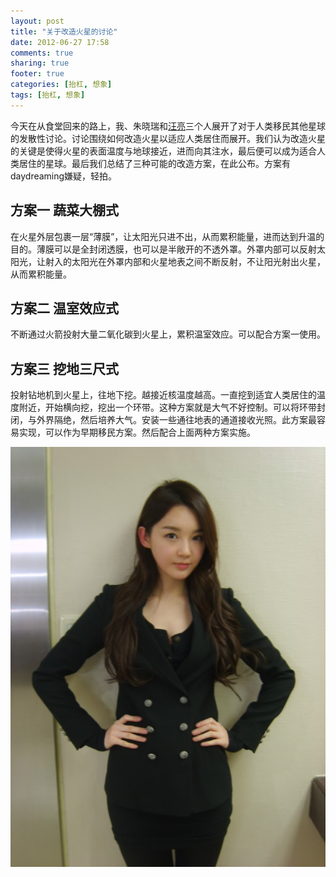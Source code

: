 ```yaml
---
layout: post
title: "关于改造火星的讨论"
date: 2012-06-27 17:58
comments: true
sharing: true
footer: true
categories: [抬杠, 想象]
tags: [抬杠, 想象]
---
```


今天在从食堂回来的路上，我、朱晓瑞和[汪亮](http://moon.nju.edu.cn/~LiangWang)三个人展开了对于人类移民其他星球的发散性讨论。讨论围绕如何改造火星以适应人类居住而展开。我们认为改造火星的关键是使得火星的表面温度与地球接近，进而向其注水，最后便可以成为适合人类居住的星球。最后我们总结了三种可能的改造方案，在此公布。方案有daydreaming嫌疑，轻拍。

<!-- more -->

## 方案一 蔬菜大棚式

在火星外层包裹一层“薄膜”，让太阳光只进不出，从而累积能量，进而达到升温的目的。薄膜可以是全封闭透膜，也可以是半敞开的不透外罩。外罩内部可以反射太阳光，让射入的太阳光在外罩内部和火星地表之间不断反射，不让阳光射出火星，从而累积能量。

## 方案二 温室效应式

不断通过火箭投射大量二氧化碳到火星上，累积温室效应。可以配合方案一使用。

## 方案三 挖地三尺式

投射钻地机到火星上，往地下挖。越接近核温度越高。一直挖到适宜人类居住的温度附近，开始横向挖，挖出一个环带。这种方案就是大气不好控制。可以将环带封闭，与外界隔绝，然后培养大气。安装一些通往地表的通道接收光照。此方案最容易实现，可以作为早期移民方案。然后配合上面两种方案实施。

![ Beauty ](/photos/beauty-1.jpg)
